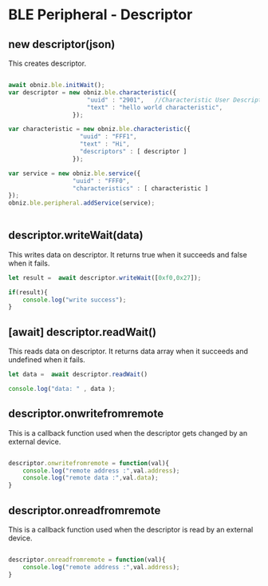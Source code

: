 # BLE Peripheral - Descriptor

## new descriptor(json)
This creates descriptor.

```Javascript

await obniz.ble.initWait(); 
var descriptor = new obniz.ble.characteristic({
                      "uuid" : "2901",   //Characteristic User Description
                      "text" : "hello world characteristic",
                  });

var characteristic = new obniz.ble.characteristic({
                    "uuid" : "FFF1",
                    "text" : "Hi",
                    "descriptors" : [ descriptor ]
                  });

var service = new obniz.ble.service({
                  "uuid" : "FFF0",
                  "characteristics" : [ characteristic ]
});
obniz.ble.peripheral.addService(service); 
   
```

<!--
## descriptor.write(data)
write on descriptor

## descriptor.onwrite(data)
callback of descriptor.wite



```Javascript 

descriptor.write([0xf0,0x27]);
descriptor.onwrite = function(val){
    console.log("write :",val.result);
}


```
-->

## descriptor.writeWait(data)
This writes data on descriptor.
It returns true when it succeeds and false when it fails.

```Javascript 
let result =  await descriptor.writeWait([0xf0,0x27]);

if(result){
    console.log("write success");
}

```
<!--
## descriptor.read(data)
read data on descriptor

## descriptor.onread(data)
callback of descriptor.read


```Javascript 

descriptor.read();
descriptor.onread = function(val){
    console.log("read data :",val.data);
}


```
-->

## \[await] descriptor.readWait()
This reads data on descriptor.
It returns data array when it succeeds and undefined when it fails.


```Javascript 
let data =  await descriptor.readWait()

console.log("data: " , data );


```


## descriptor.onwritefromremote

This is a callback function used when the descriptor gets changed by an external device.


```Javascript 

descriptor.onwritefromremote = function(val){
    console.log("remote address :",val.address);
    console.log("remote data :",val.data);
}

```

## descriptor.onreadfromremote
This is a callback function used when the descriptor is read by an external device.

```Javascript 

descriptor.onreadfromremote = function(val){
    console.log("remote address :",val.address);	
}

```







